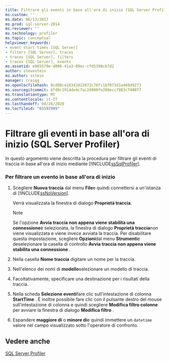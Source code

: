 ```yaml
---
title: Filtrare gli eventi in base all'ora di inizio (SQL Server Profiler) | Microsoft Docs
ms.custom: ''
ms.date: 06/13/2017
ms.prod: sql-server-2014
ms.reviewer: ''
ms.technology: profiler
ms.topic: conceptual
helpviewer_keywords:
- event start times [SQL Server]
- filters [SQL Server], traces
- traces [SQL Server], filters
- traces [SQL Server], events
ms.assetid: e965579e-d006-41a3-89ec-cfd5398c67d2
author: stevestein
ms.author: sstein
manager: craigg
ms.openlocfilehash: 0cd08ce16341022072c76fc1bf073d1a469d9273
ms.sourcegitcommit: 6fd8c1914de4c7ac24900fe388ecc7883c740077
ms.translationtype: MT
ms.contentlocale: it-IT
ms.lasthandoff: 04/26/2020
ms.locfileid: "63192909"
---
```

# <a name="filter-events-based-on-the-event-start-time-sql-server-profiler"></a>Filtrare gli eventi in base all'ora di inizio (SQL Server Profiler)
  In questo argomento viene descritta la procedura per filtrare gli eventi di traccia in base all'ora di inizio mediante [!INCLUDE[ssSqlProfiler](../../includes/sssqlprofiler-md.md)].  
  
### <a name="to-filter-an-event-based-on-the-event-start-time"></a>Per filtrare un evento in base all'ora di inizio  
  
1.  Scegliere **Nuova traccia** dal menu **File**e quindi connettersi a un'istanza di [!INCLUDE[ssNoVersion](../../includes/ssnoversion-md.md)].  
  
     Verrà visualizzata la finestra di dialogo **Proprietà traccia**.  
  
    > [!NOTE]  
    >  Se l'opzione **Avvia traccia non appena viene stabilita una connessione**è selezionata, la finestra di dialogo **Proprietà traccia**non viene visualizzata e viene invece avviata la traccia. Per disabilitare questa impostazione, scegliere **Opzioni**dal menu **Strumenti**e deselezionare la casella di controllo **Avvia traccia non appena viene stabilita una connessione** .  
  
2.  Nella casella **Nome traccia** digitare un nome per la traccia.  
  
3.  Nell'elenco dei nomi di **modello**selezionare un modello di traccia.  
  
4.  Facoltativamente, specificare una destinazione per i risultati della traccia.  
  
5.  Nella scheda **Selezione eventi**fare clic sull'intestazione di colonna **StartTime** . È inoltre possibile fare clic con il pulsante destro del mouse sull'intestazione di colonna e quindi scegliere **Modifica filtro colonne** per avviare la finestra di dialogo **Modifica filtro** .  
  
6.  Espandere **maggiore di** o **minore di**e quindi immettere un `datetime` valore nel campo visualizzato sotto l'operatore di confronto.  
  
## <a name="see-also"></a>Vedere anche  
 [SQL Server Profiler](sql-server-profiler.md)  
  
  
